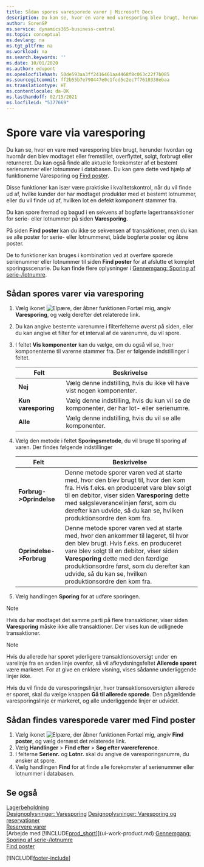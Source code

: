```yaml
---
title: Sådan spores varesporede varer | Microsoft Docs
description: Du kan se, hvor en vare med varesporing blev brugt, herunder hvordan og hvornår den blev modtaget eller fremstillet, overflyttet, solgt, forbrugt eller returneret. Du kan også finde alle aktuelle forekomster af et bestemt serienummer eller lotnummer i databasen. Du kan gøre dette ved hjælp af funktionerne Varesporing og Naviger.
author: SorenGP
ms.service: dynamics365-business-central
ms.topic: conceptual
ms.devlang: na
ms.tgt_pltfrm: na
ms.workload: na
ms.search.keywords: ''
ms.date: 10/01/2020
ms.author: edupont
ms.openlocfilehash: 50de593aa3ff2416461aa4468f8c063c22f7b085
ms.sourcegitcommit: ff2b55b7e790447e0c1fcd5c2ec7f7610338ebaa
ms.translationtype: HT
ms.contentlocale: da-DK
ms.lasthandoff: 02/15/2021
ms.locfileid: "5377669"
---
```

# <a name="trace-item-tracked-items"></a>Spore vare via varesporing
Du kan se, hvor en vare med varesporing blev brugt, herunder hvordan og hvornår den blev modtaget eller fremstillet, overflyttet, solgt, forbrugt eller returneret. Du kan også finde alle aktuelle forekomster af et bestemt serienummer eller lotnummer i databasen. Du kan gøre dette ved hjælp af funktionerne Varesporing og [Find poster](ui-find-entries.md).  

Disse funktioner kan især være praktiske i kvalitetskontrol, når du vil finde ud af, hvilke kunder der har modtaget produkter med et bestemt lotnummer, eller du vil finde ud af, hvilken lot en defekt komponent stammer fra.  

 Du kan spore fremad og bagud i en sekvens af bogførte lagertransaktioner for serie- eller lotnummer på siden **Varesporing**.  

 På siden **Find poster** kan du ikke se sekvensen af transaktioner, men du kan se alle poster for serie- eller lotnummeret, både bogførte poster og åbne poster.  

 De to funktioner kan bruges i kombination ved at overføre sporede serienummer eller lotnummer til siden **Find poster** for at afslutte et komplet sporingsscenarie. Du kan finde flere oplysninger i [Gennemgang: Sporing af serie-/lotnumre](walkthrough-tracing-serial-lot-numbers.md).  

## <a name="to-trace-item-tracked-items"></a>Sådan spores varer via varesporing  

1.  Vælg ikonet ![Elpære, der åbner funktionen Fortæl mig](media/ui-search/search_small.png "Fortæl mig, hvad du vil foretage dig"), angiv **Varesporing**, og vælg derefter det relaterede link.  
2.  Du kan angive bestemte varenumre i filterfelterne øverst på siden, eller du kan angive et filter for et interval af de varenumre, du vil spore.  
3.  I feltet **Vis komponenter** kan du vælge, om du også vil se, hvor komponenterne til varerne stammer fra. Der er følgende indstillinger i feltet.  

    |Felt|Beskrivelse|  
    |----------------------------------|---------------------------------------|  
    |**Nej**|Vælg denne indstilling, hvis du ikke vil have vist nogen komponenter.|  
    |**Kun varesporing**|Vælg denne indstilling, hvis du kun vil se de komponenter, der har lot- eller serienumre.|  
    |**Alle**|Vælg denne indstilling, hvis du vil se alle komponenter.|  

4.  Vælg den metode i feltet **Sporingsmetode**, du vil bruge til sporing af varen. Der findes følgende indstillinger  

    |Felt|Beskrivelse|  
    |----------------------------------|---------------------------------------|  
    |**Forbrug->Oprindelse**|Denne metode sporer varen ved at starte med, hvor den blev brugt til, hvor den kom fra. Hvis f.eks. en produceret vare blev solgt til en debitor, viser siden **Varesporing** dette med salgsleverancelinjen først, som du derefter kan udvide, så du kan se, hvilken produktionsordre den kom fra.|  
    |**Oprindelse->Forbrug**|Denne metode sporer varen ved at starte med, hvor den ankommer til lageret, til hvor den blev brugt. Hvis f.eks. en produceret vare blev solgt til en debitor, viser siden **Varesporing** dette med den færdige produktionsordre først, som du derefter kan udvide, så du kan se, hvilken produktionsordre den kom fra.|  

5.  Vælg handlingen **Sporing** for at udføre sporingen.  

> [!NOTE]  
>  Hvis du har modtaget det samme parti på flere transaktioner, viser siden **Varesporing** måske ikke alle transaktioner. Der vises kun de udlignede transaktioner.  

> [!NOTE]  
>  Hvis du allerede har sporet yderligere transaktionsoversigt under en varelinje fra en anden linje ovenfor, så vil afkrydsningsfeltet **Allerede sporet** være markeret. For at give en enklere visning, vises sådanne underliggende linjer ikke.  
>   
>  Hvis du vil finde de varesporingslinjer, hvor transaktionsoversigten allerede er sporet, skal du vælge knappen **Gå til allerede sporede**. Den pågældende varesporingslinje er markeret, og alle underliggende linjer er udvidet.  

## <a name="to-find-item-tracked-items-with-find-entries"></a>Sådan findes varesporede varer med Find poster  

1. Vælg ikonet ![Elpære, der åbner funktionen Fortæl mig](media/ui-search/search_small.png "Fortæl mig, hvad du vil foretage dig"), angiv **Find poster**, og vælg dernæst det relaterede link.  
2. Vælg **Handlinger** > **Find efter** > **Søg efter varereference**.
3. I felterne **Serienr.** og **Lotnr.** skal du angive de varesporingsnumre, du ønsker at spore.  
4. Vælg handlingen **Find** for at finde alle forekomster af serienummer eller lotnummer i databasen.  

## <a name="see-also"></a>Se også  
[Lagerbeholdning](inventory-manage-inventory.md)  
[Designoplysninger: Varesporing](design-details-item-tracking.md)
[Designoplysninger: Varesporing og reservationer](design-details-item-tracking-and-reservations.md)  
[Reservere varer](inventory-how-to-reserve-items.md)  
[Arbejde med [!INCLUDE[prod_short](includes/prod_short.md)]](ui-work-product.md)
[Gennemgang: Sporing af serie-/lotnumre](walkthrough-tracing-serial-lot-numbers.md)  
[Find poster](ui-find-entries.md)  


[!INCLUDE[footer-include](includes/footer-banner.md)]